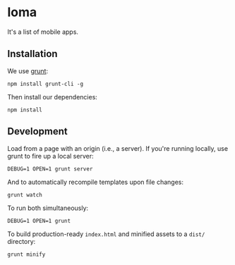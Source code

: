 # loma

It's a list of mobile apps.


## Installation

We use [grunt](http://gruntjs.com/):

    npm install grunt-cli -g

Then install our dependencies:

    npm install


## Development

Load from a page with an origin (i.e., a server). If you're running locally,
use grunt to fire up a local server:

    DEBUG=1 OPEN=1 grunt server

And to automatically recompile templates upon file changes:

    grunt watch

To run both simultaneously:

    DEBUG=1 OPEN=1 grunt

To build production-ready `index.html` and minified assets to a `dist/`
directory:

    grunt minify
